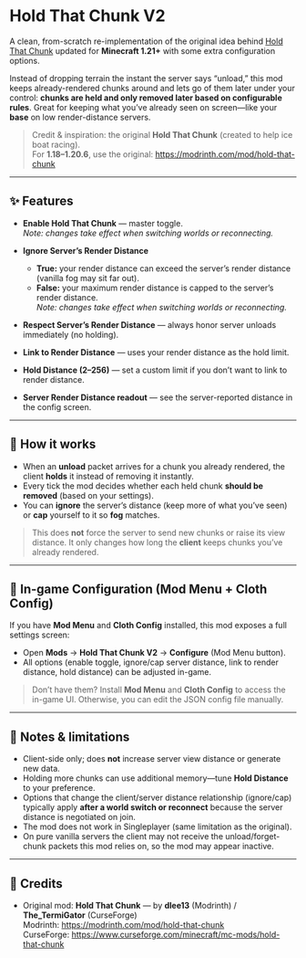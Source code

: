 # Hold That Chunk V2
A clean, from-scratch re-implementation of the original idea behind [Hold That Chunk](https://modrinth.com/mod/hold-that-chunk) updated for **Minecraft 1.21+** with some extra configuration options.

Instead of dropping terrain the instant the server says “unload,” this mod keeps already-rendered chunks around and lets go of them later under your control: **chunks are held and only removed later based on configurable rules**. Great for keeping what you’ve already seen on screen—like your **base** on low render-distance servers.

> Credit & inspiration: the original **Hold That Chunk** (created to help ice boat racing).  
> For **1.18–1.20.6**, use the original: https://modrinth.com/mod/hold-that-chunk

---

## ✨ Features

- **Enable Hold That Chunk** — master toggle.  
  *Note: changes take effect when switching worlds or reconnecting.*

- **Ignore Server’s Render Distance**  
  - **True:** your render distance can exceed the server’s render distance (vanilla fog may sit far out).  
  - **False:** your maximum render distance is capped to the server’s render distance.  
  *Note: changes take effect when switching worlds or reconnecting.*
  

- **Respect Server’s Render Distance** — always honor server unloads immediately (no holding).

- **Link to Render Distance** — uses your render distance as the hold limit.

- **Hold Distance (2–256)** — set a custom limit if you don’t want to link to render distance.

- **Server Render Distance readout** — see the server-reported distance in the config screen.

---

## 🧠 How it works

- When an **unload** packet arrives for a chunk you already rendered, the client **holds** it instead of removing it instantly.  
- Every tick the mod decides whether each held chunk **should be removed** (based on your settings).  
- You can **ignore** the server’s distance (keep more of what you’ve seen) or **cap** yourself to it so **fog** matches.

> This does **not** force the server to send new chunks or raise its view distance. It only changes how long the **client** keeps chunks you’ve already rendered.

---

## 🧩 In-game Configuration (Mod Menu + Cloth Config)

If you have **Mod Menu** and **Cloth Config** installed, this mod exposes a full settings screen:
- Open **Mods** → **Hold That Chunk V2** → **Configure** (Mod Menu button).
- All options (enable toggle, ignore/cap server distance, link to render distance, hold distance) can be adjusted in-game.

> Don’t have them? Install **Mod Menu** and **Cloth Config** to access the in-game UI. Otherwise, you can edit the JSON config file manually.

---

## 🔎 Notes & limitations

- Client-side only; does **not** increase server view distance or generate new data.  
- Holding more chunks can use additional memory—tune **Hold Distance** to your preference.  
- Options that change the client/server distance relationship (ignore/cap) typically apply **after a world switch or reconnect** because the server distance is negotiated on join.
- The mod does not work in Singleplayer (same limitation as the original).  
- On pure vanilla servers the client may not receive the unload/forget-chunk packets this mod relies on, so the mod may appear inactive.

---

## 🙏 Credits

- Original mod: **Hold That Chunk** — by **dlee13** (Modrinth) / **The_TermiGator** (CurseForge)  
  Modrinth: https://modrinth.com/mod/hold-that-chunk  
  CurseForge: https://www.curseforge.com/minecraft/mc-mods/hold-that-chunk
